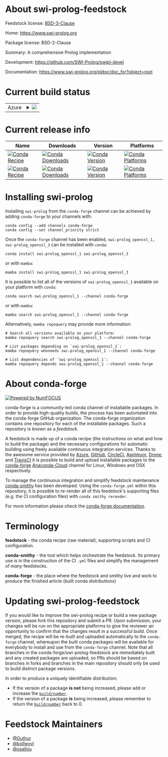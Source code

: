 About swi-prolog-feedstock
==========================

Feedstock license: [BSD-3-Clause](https://github.com/conda-forge/swi-prolog-feedstock/blob/main/LICENSE.txt)

Home: https://www.swi-prolog.org

Package license: BSD-2-Clause

Summary: A comprehensive Prolog implementation

Development: https://github.com/SWI-Prolog/swipl-devel

Documentation: https://www.swi-prolog.org/pldoc/doc_for?object=root

Current build status
====================


<table>
    
  <tr>
    <td>Azure</td>
    <td>
      <details>
        <summary>
          <a href="https://dev.azure.com/conda-forge/feedstock-builds/_build/latest?definitionId=4368&branchName=main">
            <img src="https://dev.azure.com/conda-forge/feedstock-builds/_apis/build/status/swi-prolog-feedstock?branchName=main">
          </a>
        </summary>
        <table>
          <thead><tr><th>Variant</th><th>Status</th></tr></thead>
          <tbody><tr>
              <td>linux_64</td>
              <td>
                <a href="https://dev.azure.com/conda-forge/feedstock-builds/_build/latest?definitionId=4368&branchName=main">
                  <img src="https://dev.azure.com/conda-forge/feedstock-builds/_apis/build/status/swi-prolog-feedstock?branchName=main&jobName=linux&configuration=linux%20linux_64_" alt="variant">
                </a>
              </td>
            </tr>
          </tbody>
        </table>
      </details>
    </td>
  </tr>
</table>

Current release info
====================

| Name | Downloads | Version | Platforms |
| --- | --- | --- | --- |
| [![Conda Recipe](https://img.shields.io/badge/recipe-swi--prolog_openssl_1-green.svg)](https://anaconda.org/conda-forge/swi-prolog_openssl_1) | [![Conda Downloads](https://img.shields.io/conda/dn/conda-forge/swi-prolog_openssl_1.svg)](https://anaconda.org/conda-forge/swi-prolog_openssl_1) | [![Conda Version](https://img.shields.io/conda/vn/conda-forge/swi-prolog_openssl_1.svg)](https://anaconda.org/conda-forge/swi-prolog_openssl_1) | [![Conda Platforms](https://img.shields.io/conda/pn/conda-forge/swi-prolog_openssl_1.svg)](https://anaconda.org/conda-forge/swi-prolog_openssl_1) |
| [![Conda Recipe](https://img.shields.io/badge/recipe-swi--prolog_openssl_3-green.svg)](https://anaconda.org/conda-forge/swi-prolog_openssl_3) | [![Conda Downloads](https://img.shields.io/conda/dn/conda-forge/swi-prolog_openssl_3.svg)](https://anaconda.org/conda-forge/swi-prolog_openssl_3) | [![Conda Version](https://img.shields.io/conda/vn/conda-forge/swi-prolog_openssl_3.svg)](https://anaconda.org/conda-forge/swi-prolog_openssl_3) | [![Conda Platforms](https://img.shields.io/conda/pn/conda-forge/swi-prolog_openssl_3.svg)](https://anaconda.org/conda-forge/swi-prolog_openssl_3) |

Installing swi-prolog
=====================

Installing `swi-prolog` from the `conda-forge` channel can be achieved by adding `conda-forge` to your channels with:

```
conda config --add channels conda-forge
conda config --set channel_priority strict
```

Once the `conda-forge` channel has been enabled, `swi-prolog_openssl_1, swi-prolog_openssl_3` can be installed with `conda`:

```
conda install swi-prolog_openssl_1 swi-prolog_openssl_3
```

or with `mamba`:

```
mamba install swi-prolog_openssl_1 swi-prolog_openssl_3
```

It is possible to list all of the versions of `swi-prolog_openssl_1` available on your platform with `conda`:

```
conda search swi-prolog_openssl_1 --channel conda-forge
```

or with `mamba`:

```
mamba search swi-prolog_openssl_1 --channel conda-forge
```

Alternatively, `mamba repoquery` may provide more information:

```
# Search all versions available on your platform:
mamba repoquery search swi-prolog_openssl_1 --channel conda-forge

# List packages depending on `swi-prolog_openssl_1`:
mamba repoquery whoneeds swi-prolog_openssl_1 --channel conda-forge

# List dependencies of `swi-prolog_openssl_1`:
mamba repoquery depends swi-prolog_openssl_1 --channel conda-forge
```


About conda-forge
=================

[![Powered by
NumFOCUS](https://img.shields.io/badge/powered%20by-NumFOCUS-orange.svg?style=flat&colorA=E1523D&colorB=007D8A)](https://numfocus.org)

conda-forge is a community-led conda channel of installable packages.
In order to provide high-quality builds, the process has been automated into the
conda-forge GitHub organization. The conda-forge organization contains one repository
for each of the installable packages. Such a repository is known as a *feedstock*.

A feedstock is made up of a conda recipe (the instructions on what and how to build
the package) and the necessary configurations for automatic building using freely
available continuous integration services. Thanks to the awesome service provided by
[Azure](https://azure.microsoft.com/en-us/services/devops/), [GitHub](https://github.com/),
[CircleCI](https://circleci.com/), [AppVeyor](https://www.appveyor.com/),
[Drone](https://cloud.drone.io/welcome), and [TravisCI](https://travis-ci.com/)
it is possible to build and upload installable packages to the
[conda-forge](https://anaconda.org/conda-forge) [Anaconda-Cloud](https://anaconda.org/)
channel for Linux, Windows and OSX respectively.

To manage the continuous integration and simplify feedstock maintenance
[conda-smithy](https://github.com/conda-forge/conda-smithy) has been developed.
Using the ``conda-forge.yml`` within this repository, it is possible to re-render all of
this feedstock's supporting files (e.g. the CI configuration files) with ``conda smithy rerender``.

For more information please check the [conda-forge documentation](https://conda-forge.org/docs/).

Terminology
===========

**feedstock** - the conda recipe (raw material), supporting scripts and CI configuration.

**conda-smithy** - the tool which helps orchestrate the feedstock.
                   Its primary use is in the construction of the CI ``.yml`` files
                   and simplify the management of *many* feedstocks.

**conda-forge** - the place where the feedstock and smithy live and work to
                  produce the finished article (built conda distributions)


Updating swi-prolog-feedstock
=============================

If you would like to improve the swi-prolog recipe or build a new
package version, please fork this repository and submit a PR. Upon submission,
your changes will be run on the appropriate platforms to give the reviewer an
opportunity to confirm that the changes result in a successful build. Once
merged, the recipe will be re-built and uploaded automatically to the
`conda-forge` channel, whereupon the built conda packages will be available for
everybody to install and use from the `conda-forge` channel.
Note that all branches in the conda-forge/swi-prolog-feedstock are
immediately built and any created packages are uploaded, so PRs should be based
on branches in forks and branches in the main repository should only be used to
build distinct package versions.

In order to produce a uniquely identifiable distribution:
 * If the version of a package **is not** being increased, please add or increase
   the [``build/number``](https://docs.conda.io/projects/conda-build/en/latest/resources/define-metadata.html#build-number-and-string).
 * If the version of a package **is** being increased, please remember to return
   the [``build/number``](https://docs.conda.io/projects/conda-build/en/latest/resources/define-metadata.html#build-number-and-string)
   back to 0.

Feedstock Maintainers
=====================

* [@Guthur](https://github.com/Guthur/)
* [@bollwyvl](https://github.com/bollwyvl/)
* [@osallou](https://github.com/osallou/)

